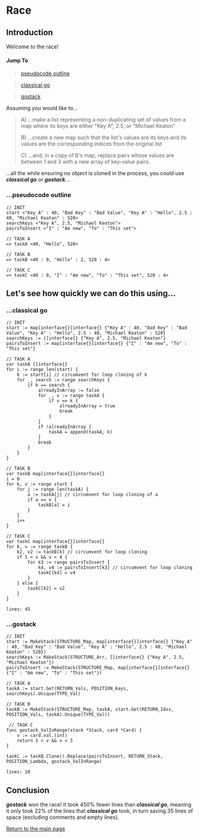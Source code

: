  <h1>Race</h1>

<h2>Introduction</h2>

 Welcome to the race!

 <h4>Jump To</h4>

 > [pseudocode outline](#pseudocode)

 > [classical go](#classical)

 > [gostack](#gostack)

 Assuming you would like to...

 > A) ...make a list representing a non-duplicating set of values from a map where its keys are either "Key A", 2.5, or "Michael Keaton"
 >
 > B) ...create a new map such that the list's values are its keys and its values are the corresponding indices from the original list 
 >
 > C) ...and, in a copy of B's map, replace pairs whose values are between 1 and 3 with a new array of key-value pairs.

 ...all the while ensuring no object is cloned in the process, you could use ***classical go*** or ***gostack***...

<h3 name = "pseudocode">...pseudocode outline</h3>

```
// INIT
start <"Key A" : 40, "Bad Key" : "Bad Value", "Key A" : "Hello", 2.5 : 40, "Michael Keaton" : 520>
searchKeys <"Key A", 2.5, "Michael Keaton">
pairsToInsert <"I" : "Am new", "To" : "This set">
 
// TASK A
=> taskA <40, "Hello", 520>
 
// TASK B
=> taskB <40 : 0, "Hello" : 2, 520 : 4>

// TASK C
=> taskC <40 : 0, "I" : "Am new", "To" : "This set", 520 : 4>
```

<h2>Let's see how quickly we can do this using...</h2>

<h3 name = "classical">...classical go</h3>

```
// INIT
start := map[interface{}]interface{} {"Key A" : 40, "Bad Key" : "Bad Value", "Key A" : "Hello", 2.5 : 40, "Michael Keaton" : 520}
searchKeys := []interface{} {"Key A", 2.5, "Michael Keaton"}
pairsToInsert := map[interface{}]interface{} {"I" : "Am new", "To" : "This set"}
 
// TASK A
var taskA []interface{}
for i := range len(start) {
    k := start[i] // circumvent for loop cloning of k
    for _, search := range searchKeys {
        if k == search {
            alreadyInArray := false
            for _, v := range taskA {
                if v == k {
                    alreadyInArray = true
                    break
                }
            }
            if !alreadyInArray {
                taskA = append(taskA, k)
            }
            break
        }
    }
}
 
// TASK B
var taskB map[interface{}]interface{}
i = 0
for k, v := range start {
    for j := range len(taskA) {
        a := taskA[j] // circumvent for loop cloning of a
        if a == v {
            taskB[a] = i
        }
    }
    i++
}

// TASK C
var taskC map[interface{}]interface{}
for k, v := range taskB {
    k2, v2 := taskB[k] // circumvent for loop cloning
    if 1 < v && v < 4 {
        for k3 := range pairsToInsert {
            k4, v4 := pairsToInsert[k3] // circumvent for loop cloning
            taskC[k4] = v4
        }
    } else {
        taskC[k2] = v2
    }
}
```

`lines: 45`

<h3 name = "gostack">...gostack</h3>

```
// INIT
start := MakeStack(STRUCTURE_Map, map[interface{}]interface{} {"Key A" : 40, "Bad Key" : "Bad Value", "Key A" : "Hello", 2.5 : 40, "Michael Keaton" : 520})
searchKeys := MakeStack(STRUCTURE_Arr, []interface{} {"Key A", 2.5, "Michael Keaton"})
pairsToInsert := MakeStack(STRUCTURE_Map, map[interface{}]interface{} {"I" : "Am new", "To" : "This set"})

// TASK A
taskA := start.Get(RETURN_Vals, POSITION_Keys, searchKeys).Unique(TYPE_Val)

// TASK B
taskB := MakeStack(STRUCTURE_Map, taskA, start.Get(RETURN_Idxs, POSITION_Vals, taskA).Unique(TYPE_Val))

 // TASK C
func gostack_ValInRange(stack *Stack, card *Card) {
    v := card.val.(int)
	return 1 < v && v < 3
}

taskC := taskB.Clone().Replace(pairsToInsert, RETURN_Stack, POSITION_Lambda, gostack_ValInRange)
```

`lines: 10`

<h2>Conclusion</h2>

***gostack*** won the race!  It took 450% fewer lines than ***classical go***, meaning it only took 22% of the lines that ***classical go*** took, in turn saving 35 lines of space (excluding comments and empty lines).

[Return to the main page](/../../)
